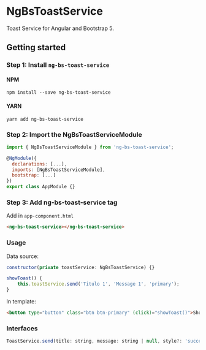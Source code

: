 # NgBsToastService
Toast Service for Angular and Bootstrap 5.

## Getting started
### Step 1: Install `ng-bs-toast-service`

#### NPM
```shell
npm install --save ng-bs-toast-service
```
#### YARN
```shell
yarn add ng-bs-toast-service
```
### Step 2: Import the NgBsToastServiceModule
```js
import { NgBsToastServiceModule } from 'ng-bs-toast-service';

@NgModule({
  declarations: [...],
  imports: [NgBsToastServiceModule],
  bootstrap: [...]
})
export class AppModule {}
```

### Step 3: Add ng-bs-toast-service tag
Add in `app-component.html`

```html
<ng-bs-toast-service></ng-bs-toast-service>
```

### Usage
Data source:
```js
constructor(private toastService: NgBsToastService) {}

showToast() {
    this.toastService.send('Titulo 1', 'Message 1', 'primary');
}
```

In template:
```html
<button type="button" class="btn btn-primary" (click)="showToast()">Show Toast</button>
```

### Interfaces
```js
ToastService.send(title: string, message: string | null, style?: 'success' | 'warning' | 'danger' | 'primary')
```
